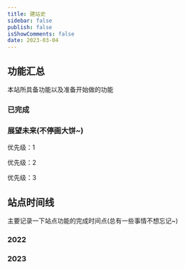 ```yaml
---
title: 建站史
sidebar: false
publish: false
isShowComments: false
date: 2023-03-04
---
```


## 功能汇总

本站所具备功能以及准备开始做的功能

### 已完成

<TimeLine title="打赏"/>

<TimeLine title="评论"/>

<TimeLine title="Algolia全文搜索"/>

<TimeLine title="邮件提醒"/>

<TimeLine title="友链监控"/>

<TimeLine title="网站运行时长"/>

<TimeLine title="RSS订阅"/>

<TimeLine title="首页站点信息"/>

<TimeLine title="同时在线人数显示"/>


### 展望未来(不停画大饼~)
优先级：1

<TimeLine title="头像鼠标悬浮仿掘金"/>

<TimeLine title="网站公告"/>

<TimeLine title="文章阅读量排名"/>

<TimeLine title="文尾随机文章"/>

<TimeLine title="最新评论"/>

<TimeLine title="首页倒计时"/>

<TimeLine title="访客IP地址"/>

<TimeLine title="完善关于我的介绍"/>

<TimeLine title="时间实时显示"/>

优先级：2

<TimeLine title="使用百度统计api一些功能"/>

优先级：3

<TimeLine title="迁移到vuepress2"/>

<TimeLine title="迁移到astro"/>

## 站点时间线

主要记录一下站点功能的完成时间点(总有一些事情不想忘记~)

### 2022

<TimeLine data="2022-12-23" title="域名注册"/>

### 2023

<TimeLine data="2023-01-23" title="接触VuePress并搭建了网站锥形"/>

<TimeLine data="2023-01-24" title="引入 reco 主题样式"/>

<TimeLine data="2023-01-26" title="站点嵌入百度统计"/>

<TimeLine data="2023-02-16" title="域名备案成功"/>

<TimeLine data="2023-02-17" title="添加留言邮件提醒功能"/>

<TimeLine data="2023-02-18" title="添加打赏功能"/>

<TimeLine data="2023-02-22" title="添加Algolia搜索"/>

<TimeLine data="2023-02-27" title="主题插件重构为源代码"/>

<TimeLine data="2023-02-28" title="添加网站运行时长"/>

<TimeLine data="2023-03-01" title="添加全局时间提醒，网站公安备案成功"/>

<TimeLine data="2023-03-02" title="添加友链监控"/>

<TimeLine data="2023-03-06" title="RSS订阅、站点信息、同时在线人数"/>

<TimeLine data="2023-03-06" title="SEO优化"/>

